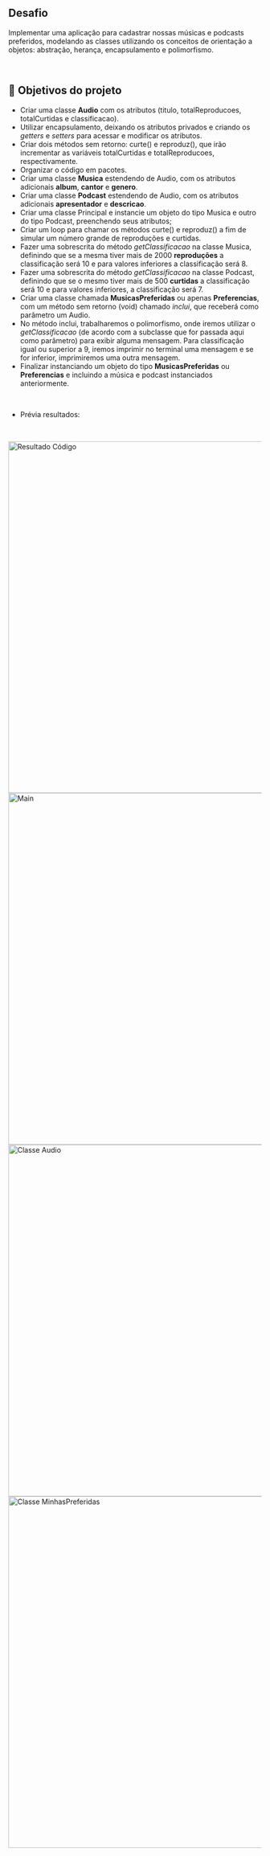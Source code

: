 ## Desafio


Implementar uma aplicação para cadastrar nossas músicas e podcasts preferidos, modelando as classes utilizando os conceitos de orientação a objetos: abstração, herança, encapsulamento e polimorfismo. 
&nbsp;

&nbsp;

## 🔨 Objetivos do projeto

- Criar uma classe **Audio** com os atributos (titulo, totalReproducoes, totalCurtidas e classificacao).
- Utilizar encapsulamento, deixando os atributos privados e criando os *getters* e *setters* para acessar e modificar os atributos.
- Criar dois métodos sem retorno: curte() e reproduz(), que irão incrementar as variáveis totalCurtidas e totalReproducoes, respectivamente.
- Organizar o código em pacotes.
- Criar uma classe **Musica** estendendo de Audio, com os atributos adicionais **album**, **cantor** e **genero**.
- Criar uma classe **Podcast** estendendo de Audio, com os atributos adicionais **apresentador** e **descricao**.
- Criar uma classe Principal e instancie um objeto do tipo Musica e outro do tipo Podcast, preenchendo seus atributos;
- Criar um loop para chamar os métodos curte() e reproduz() a fim de simular um número grande de reproduções e curtidas.
- Fazer uma sobrescrita do método *getClassificacao* na classe Musica, definindo que se a mesma tiver mais de 2000 **reproduções** a classificação será 10 e para valores inferiores a classificação será 8.
- Fazer uma sobrescrita do método *getClassificacao* na classe Podcast, definindo que se o mesmo tiver mais de 500 **curtidas** a classificação será 10 e para valores inferiores, a classificação será 7.
- Criar uma classe chamada **MusicasPreferidas** ou apenas **Preferencias**, com um método sem retorno (void) chamado *inclui*, que receberá como parâmetro um Audio.
- No método inclui, trabalharemos o polimorfismo, onde iremos utilizar o *getClassificacao* (de acordo com a subclasse que for passada aqui como parâmetro) para exibir alguma mensagem. Para classificação igual ou superior a 9, iremos imprimir no terminal uma mensagem e se for inferior, imprimiremos uma outra mensagem.
- Finalizar instanciando um objeto do tipo **MusicasPreferidas** ou **Preferencias** e incluindo a música e podcast instanciados anteriormente.
&nbsp;


&nbsp;
- Prévia resultados:
&nbsp;

&nbsp;
<div id="badges skills">
      <img src="https://github.com/Mviniicius11/desafio_StreamDeMusica/assets/127998638/a4ba29d5-b907-4abd-8725-a90ea586c410" alt="Resultado Código" width="700px"/>
      <img src="https://github.com/Mviniicius11/desafio_StreamDeMusica/assets/127998638/d8dd7947-179b-4388-ac76-3618fbd4b376" alt="Main" width="700px"/>
      <img src="https://github.com/Mviniicius11/desafio_StreamDeMusica/assets/127998638/78f41851-7062-4803-b296-b7e58773ea8a" alt="Classe Audio" width="700px"/>
      <img src="https://github.com/Mviniicius11/desafio_StreamDeMusica/assets/127998638/80ac84f1-6dee-4290-a49d-e8bb4d3409a8" alt="Classe MinhasPreferidas" width="700px"/>
</div>
